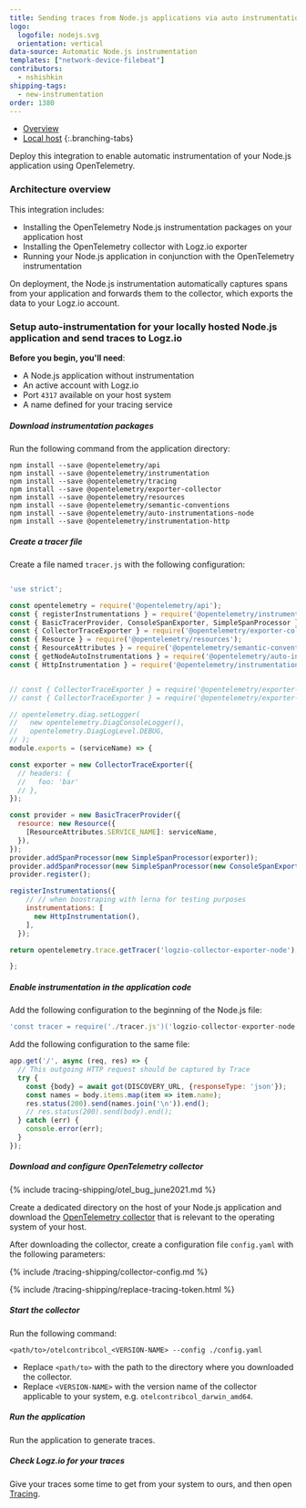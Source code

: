 ```yaml
---
title: Sending traces from Node.js applications via auto instrumentation with OpenTelemetry
logo:
  logofile: nodejs.svg
  orientation: vertical
data-source: Automatic Node.js instrumentation
templates: ["network-device-filebeat"]
contributors:
  - nshishkin
shipping-tags:
  - new-instrumentation
order: 1380
---
```


<!-- tabContainer:start -->
<div class="branching-container">

* [Overview](#overview)
* [Local host](#local-host)
{:.branching-tabs} 

<!-- tab:start -->
<div id="overview">

Deploy this integration to enable automatic instrumentation of your Node.js application using OpenTelemetry. 

### Architecture overview

This integration includes:

* Installing the OpenTelemetry Node.js instrumentation packages on your application host
* Installing the OpenTelemetry collector with Logz.io exporter
* Running your Node.js application in conjunction with the OpenTelemetry instrumentation

On deployment, the Node.js instrumentation automatically captures spans from your application and forwards them to the collector, which exports the data to your Logz.io account.

</div>
<!-- tab:end -->


<!-- tab:start -->
<div id="local-host">


### Setup auto-instrumentation for your locally hosted Node.js application and send traces to Logz.io

**Before you begin, you'll need**:

* A Node.js application without instrumentation
* An active account with Logz.io
* Port `4317` available on your host system
* A name defined for your tracing service


<div class="tasklist">


##### Download instrumentation packages

Run the following command from the application directory:

```shell
npm install --save @opentelemetry/api
npm install --save @opentelemetry/instrumentation
npm install --save @opentelemetry/tracing
npm install --save @opentelemetry/exporter-collector
npm install --save @opentelemetry/resources
npm install --save @opentelemetry/semantic-conventions
npm install --save @opentelemetry/auto-instrumentations-node
npm install --save @opentelemetry/instrumentation-http

```

##### Create a tracer file

Create a file named `tracer.js` with the following configuration:

```javascript

'use strict';

const opentelemetry = require('@opentelemetry/api');
const { registerInstrumentations } = require('@opentelemetry/instrumentation');
const { BasicTracerProvider, ConsoleSpanExporter, SimpleSpanProcessor } = require('@opentelemetry/tracing');
const { CollectorTraceExporter } = require('@opentelemetry/exporter-collector');
const { Resource } = require('@opentelemetry/resources');
const { ResourceAttributes } = require('@opentelemetry/semantic-conventions');
const { getNodeAutoInstrumentations } = require('@opentelemetry/auto-instrumentations-node');
const { HttpInstrumentation } = require('@opentelemetry/instrumentation-http');


// const { CollectorTraceExporter } = require('@opentelemetry/exporter-collector-grpc');
// const { CollectorTraceExporter } = require('@opentelemetry/exporter-collector-proto');

// opentelemetry.diag.setLogger(
//   new opentelemetry.DiagConsoleLogger(),
//   opentelemetry.DiagLogLevel.DEBUG,
// );
module.exports = (serviceName) => {

const exporter = new CollectorTraceExporter({
  // headers: {
  //   foo: 'bar'
  // },
});

const provider = new BasicTracerProvider({
  resource: new Resource({
    [ResourceAttributes.SERVICE_NAME]: serviceName,
  }),
});
provider.addSpanProcessor(new SimpleSpanProcessor(exporter));
provider.addSpanProcessor(new SimpleSpanProcessor(new ConsoleSpanExporter()));
provider.register();

registerInstrumentations({
    // // when boostraping with lerna for testing purposes
    instrumentations: [
      new HttpInstrumentation(),
    ],
  });

return opentelemetry.trace.getTracer('logzio-collector-exporter-node');

};
```


##### Enable instrumentation in the application code

Add the following configuration to the beginning of the Node.js file:

```javascript
'const tracer = require('./tracer.js')('logzio-collector-exporter-node');
```

Add the following configuration to the same file:

```javascript
app.get('/', async (req, res) => {
  // This outgoing HTTP request should be captured by Trace
  try {
    const {body} = await got(DISCOVERY_URL, {responseType: 'json'});
    const names = body.items.map(item => item.name);
    res.status(200).send(names.join('\n')).end();
    // res.status(200).send(body).end();
  } catch (err) {
    console.error(err);
  }
});
```


##### Download and configure OpenTelemetry collector

{% include tracing-shipping/otel_bug_june2021.md %}

Create a dedicated directory on the host of your Node.js application and download the [OpenTelemetry collector](https://github.com/open-telemetry/opentelemetry-collector-contrib/releases/tag/v0.23.0) that is relevant to the operating system of your host.


After downloading the collector, create a configuration file `config.yaml` with the following parameters:

{% include /tracing-shipping/collector-config.md %}

{% include /tracing-shipping/replace-tracing-token.html %}


##### Start the collector

Run the following command:

```shell
<path/to>/otelcontribcol_<VERSION-NAME> --config ./config.yaml
```
* Replace `<path/to>` with the path to the directory where you downloaded the collector.
* Replace `<VERSION-NAME>` with the version name of the collector applicable to your system, e.g. `otelcontribcol_darwin_amd64`.

##### Run the application

Run the application to generate traces.


##### Check Logz.io for your traces

Give your traces some time to get from your system to ours, and then open [Tracing](https://app.logz.io/#/dashboard/jaeger).

</div>

</div>
<!-- tab:end -->

</div>
<!-- tabContainer:end -->
